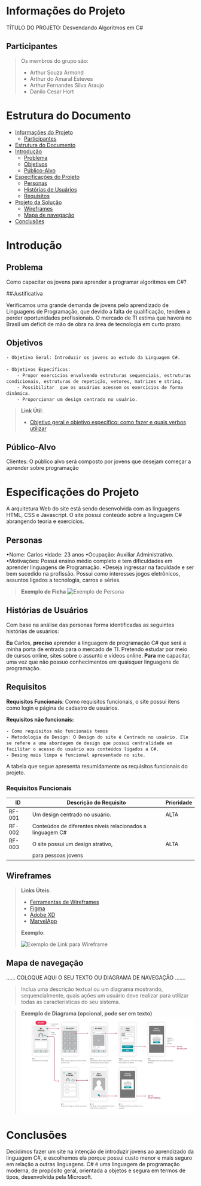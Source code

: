 # Informações do Projeto
TÍTULO DO PROJETO: Desvendando Algoritmos em C# 


## Participantes

> Os membros do grupo são: 
> - Arthur Souza Armond
> - Arthur do Amaral Esteves
> - Arthur Fernandes Silva Araujo
> - Danilo Cesar Hort

# Estrutura do Documento

- [Informações do Projeto](#informações-do-projeto)
  - [Participantes](#participantes)
- [Estrutura do Documento](#estrutura-do-documento)
- [Introdução](#introdução)
  - [Problema](#problema)
  - [Objetivos](#objetivos)
  - [Público-Alvo](#público-alvo)
- [Especificações do Projeto](#especificações-do-projeto)
  - [Personas](#personas)
  - [Histórias de Usuários](#histórias-de-usuários)
  - [Requisitos](#requisitos)
- [Projeto da Solução](#projeto-da-solução)
  - [Wireframes](#wireframes)
  - [Mapa de navegação](#mapa-de-navegação)
- [Conclusões](#avaliação-da-aplicação)
  
# Introdução

## Problema

Como capacitar os jovens para aprender a programar algoritmos em C#?

##Justificativa

Verificamos uma grande demanda de jovens pelo aprendizado de Linguagens de Programação, que devido a falta de qualificação, tendem a perder oportunidades profissionais. O mercado de TI estima que haverá no Brasil um deficit de mão de obra na área de tecnologia em curto prazo.

## Objetivos
    - Objetivo Geral: Introduzir os jovens ao estudo da Linguagem C#.
    
    - Objetivos Específicos: 
        - Propor exercícios envolvendo estruturas sequenciais, estruturas condicionais, estruturas de repetição, vetores, matrizes e string.  
        - Possibilitar  que os usuários acessem os exercícios de forma dinâmica.
        - Proporcionar um design centrado no usuário.

> 
> **Link Útil**:
> - [Objetivo geral e objetivo específico: como fazer e quais verbos utilizar](https://blog.mettzer.com/diferenca-entre-objetivo-geral-e-objetivo-especifico/)

## Público-Alvo

Clientes: O público alvo será composto por jovens que desejam começar a aprender sobre programação 
 
# Especificações do Projeto

A arquitetura Web do site está sendo desenvolvida com as linguagens HTML, CSS e Javascript.
O site possui conteúdo sobre a linguagem C# abrangendo teoria e exercícios.

## Personas

•Nome: Carlos
•Idade: 23 anos
•Ocupação: Auxiliar Administrativo.
•Motivações: Possui ensino médio completo e tem dificuldades em aprender linguagens de
Programação.
•Deseja ingressar na faculdade e ser bem sucedido na profissão. Possui como interesses jogos eletrônicos, assuntos ligados a tecnologia, carros e séries.
> **Exemplo de Ficha**
> ![Exemplo de Persona](workspace/persona.png)
 

## Histórias de Usuários

Com base na análise das personas forma identificadas as seguintes histórias de usuários:

**Eu** Carlos, 
**preciso** aprender a linguagem de programação C# que será a minha porta de entrada para o mercado de TI. Pretendo estudar por meio de cursos online, sites sobre o assunto e vídeos online.
**Para** me capacitar, uma vez que não possuo conhecimentos em quaisquer linguagens de programação.

## Requisitos
**Requisitos Funcionais**: Como requisitos funcionais, o site possui ítens como login e  página de cadastro de usuários. 

**Requisitos não funcionais:**

    - Como requisitos não funcionais temos 
    - Metodologia de Design: O Design do site é Centrado no usuário. Ele se refere a uma abordagem de design que possui centralidade em facilitar o acesso do usuário aos conteúdos ligados a C#.
    - Desing mais limpo e funcional apresentado no site.

A tabela que segue apresenta resumidamente os  requisitos funcionais do projeto. 

### Requisitos Funcionais

|ID    | Descrição do Requisito  | Prioridade |
|------|-----------------------------------------|----|
|RF-001| Um design centrado no usuário.          | ALTA | 
|RF-002|Conteúdos de diferentes níveis relacionados a linguagem C#|    | ALTA |
|RF-003| O site possui um design atrativo,     | ALTA |
       | para pessoas jovens                     

## Wireframes

> 
> **Links Úteis**:
> - [Ferramentas de Wireframes](https://rockcontent.com/blog/wireframes/)
> - [Figma](https://www.figma.com/)
> - [Adobe XD](https://www.adobe.com/br/products/xd.html#scroll)
> - [MarvelApp](https://marvelapp.com/developers/documentation/tutorials/)
> 
> **Exemplo**:
> 
> ![Exemplo de Link para Wireframe](images/wireframa.png)


## Mapa de navegação

......  COLOQUE AQUI O SEU TEXTO OU DIAGRAMA DE NAVEGAÇÃO .......

> Inclua uma descrição textual ou um diagrama mostrando, sequencialmente, quais ações
> um usuário deve realizar para utilizar todas as características do seu sistema. 


> **Exemplo de Diagrama (opcional, pode ser em texto)**
> ![Exemplo de Diagrama de Navegação](images/userflow.jpg)

# Conclusões

Decidimos fazer um site na intenção de introduzir jovens ao aprendizado da linguagem C#, e escolhemos ela porque possui custo menor e mais seguro em relação a outras linguagens. C# é uma linguagem de programação moderna, de propósito geral, orientada a objetos e segura em termos de tipos, desenvolvida pela Microsoft. 


